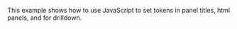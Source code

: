 This example shows how to use JavaScript to set tokens in panel
titles, html panels, and for drilldown.
